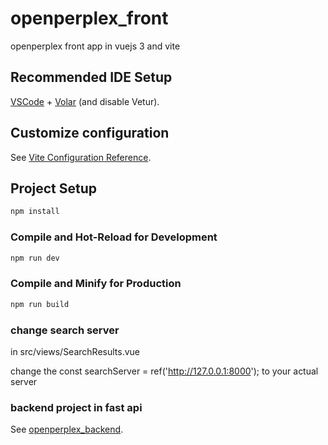# openperplex_front

openperplex front app in vuejs 3 and vite

## Recommended IDE Setup

[VSCode](https://code.visualstudio.com/) + [Volar](https://marketplace.visualstudio.com/items?itemName=Vue.volar) (and disable Vetur).

## Customize configuration

See [Vite Configuration Reference](https://vitejs.dev/config/).

## Project Setup

```sh
npm install
```

### Compile and Hot-Reload for Development

```sh
npm run dev
```

### Compile and Minify for Production

```sh
npm run build
```


### change search server ###
in src/views/SearchResults.vue

change the const searchServer = ref('http://127.0.0.1:8000');
to your actual server

### backend project in fast api ###
See [openperplex_backend](https://github.com/YassKhazzan/openperplex_backend_os.git).
